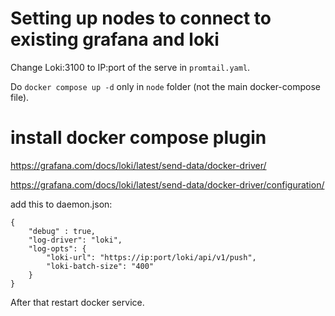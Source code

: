 # Setting up nodes to connect to existing grafana and loki 

Change Loki:3100 to IP:port of the serve in `promtail.yaml`. 

Do `docker compose up -d` only in `node` folder (not the main docker-compose file).

# install docker compose plugin

https://grafana.com/docs/loki/latest/send-data/docker-driver/

https://grafana.com/docs/loki/latest/send-data/docker-driver/configuration/

add this to daemon.json:

```
{
    "debug" : true,
    "log-driver": "loki",
    "log-opts": {
        "loki-url": "https://ip:port/loki/api/v1/push",
        "loki-batch-size": "400"
    }
}
```

After that restart docker service. 